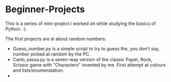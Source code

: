 # Beginner-Projects
This is a series of mini-project i worked on while studying the basics of Python. :)

The first projects are al about random numbers:
- Guess_number.py is a simple script to try to guess the, you don't say, number picked at random by the PC.
- Carto_sassa.py is a seven-way version of the classic Paper, Rock, Scissor game with "Characters" invented by me. First attempt at colours and lists/enumeratation.
- 
